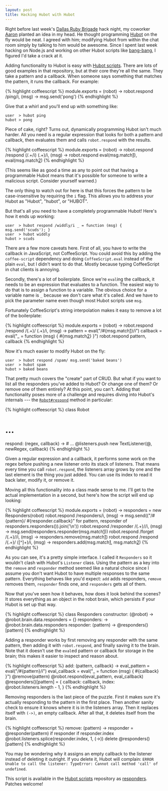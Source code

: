 ```yaml
---
layout: post
title: Hacking Hubot with Hubot
---
```


Right before last week's [Dallas Ruby Brigade][1] hack night, my
coworker [Aaron][2] planted an idea in my head. He thought programming
[Hubot][3] on the fly would be neat. I agreed with him; modifying
Hubot from within the chat room simply by talking to him would be
awesome. Since I spent last week hacking on Node.js and working on
other Hubot scripts like [bang-bang][4], I figured I'd take a crack
at it.

Adding functionality to Hubot is easy with [Hubot scripts][5]. There
are lots of good examples in that repository, but at their core
they're all the same. They take a pattern and a callback. When
someone says something that matches the pattern, it runs the callback.
For example:

{% highlight coffeescript %}
module.exports = (robot) ->
  robot.respond /ping/i, (msg) ->
    msg.send('pong')
{% endhighlight %}

Give that a whirl and you'll end up with something like:

    user  > hubot ping
    hubot > pong

Piece of cake, right? Turns out, dynamically programming Hubot isn't
much harder. All you need is a regular expression that looks for
both a pattern and callback, then evaluates them and calls
`robot.respond` with the results.

{% highlight coffeescript %}
module.exports = (robot) ->
  robot.respond /respond (\/.+\/i) (.+)/i, (msg) ->
    robot.respond eval(msg.match[1]), eval(msg.match[2])
{% endhighlight %}

(This seems like as good a time as any to point out that having a
programmable Hubot means that it's possible for someone to write
a malicious script. Consider yourself warned.)

The only thing to watch out for here is that this forces the pattern
to be case-insensitive by requiring the `i` flag. This allows you
to address your Hubot as "Hubot", "hubot", or "HUBOT".

But that's all you need to have a completely programmable Hubot!
Here's how it ends up working:

    user  > hubot respond /widdly/i _ = function (msg) { msg.send('scuds'); }
    user  > hubot widdly
    hubot > scuds

There are a few more caveats here. First of all, you have to write
the callback in JavaScript, not CoffeeScript. You could avoid this
by adding the `coffee-script` dependency and doing `CoffeeScript.eval`
instead of the plain `eval`, but I didn't want to do that. Mostly
because typing CoffeeScript in chat clients is annoying.

Secondly, there's a lot of boilerplate. Since we're `eval`ing the
callback, it needs to be an expression that evaluates to a function.
The easiest way to do that is to assign a function to a variable.
The obvious choice for a variable name is `_` because we don't care
what it's called. And we have to pick the parameter name even though
most Hubot scripts use `msg`.

Fortunately CoffeeScript's string interpolation makes it easy to
remove a lot of the boilerplate:

{% highlight coffeescript %}
module.exports = (robot) ->
  robot.respond /respond \/(.+)\/ (.+)/i, (msg) ->
    pattern = eval("/#{msg.match[1]}/i")
    callback = eval("_ = function (msg) { #{msg.match[2]} }")
    robot.respond pattern, callback
{% endhighlight %}

Now it's much easier to modify Hubot on the fly:

    user  > hubot respond /spam/ msg.send('baked beans')
    user  > hubot spam
    hubot > baked beans

That pretty much covers the "create" part of CRUD. But what if you
want to list all the responders you've added to Hubot? Or change
one of them? Or remove one of them entirely? At this point, you
can't. Adding that functionality poses more of a challenge and
requires diving into Hubot's internals --- the [`Robot#respond`][6]
method in particular:

{% highlight coffeescript %}
class Robot
  # ...
  respond: (regex, callback) ->
    # ...
    @listeners.push new TextListener(@, newRegex, callback)
{% endhighlight %}

Given a regular expression and a callback, it performs some work
on the regex before pushing a new listener onto its stack of
listeners. That means every time you call `robot.respond`, the
listeners array grows by one and the last element is the thing you
just added. You can use its index to read it back later, modify it,
or remove it.

Moving all this functionality into a class made sense to me. I'll
get to the actual implementation in a second, but here's how the
script will end up looking:

{% highlight coffeescript %}
module.exports = (robot) ->
  responders = new Responders(robot)
  robot.respond /responders/i, (msg) ->
    msg.send(("/#{pattern}/ #{responder.callback}" for pattern, responder of responders.responders()).join('\n'))
  robot.respond /responder \/(.+)\//i, (msg) ->
    msg.send(responders.responder(msg.match[1]))
  robot.respond /forget \/(.+)\//i, (msg) ->
    responders.remove(msg.match[1])
  robot.respond /respond \/(.+)\/ ([^]+)/i, (msg) ->
    responders.add(msg.match[1], msg.match[2])
{% endhighlight %}

As you can see, it's a pretty simple interface. I called it
`Responders` so it wouldn't clash with Hubot's `Listener` class.
Using the pattern as a key into the `remove` and `responder` method
seemed like a natural choice since I assume you don't want Hubot
to have multiple responses to the same pattern. Everything behaves
like you'd expect: `add` adds responders, `remove` removes them,
`responder` finds one, and `responders` gets all of them.

Now that you've seen how it behaves, how does it look behind the
scenes? It stores everything as an object in the robot brain, which
persists if your Hubot is set up that way.

{% highlight coffeescript %}
class Responders
  constructor: (@robot) ->
    @robot.brain.data.responders = {}
  responders: ->
    @robot.brain.data.responders
  responder: (pattern) ->
    @responders()[pattern]
{% endhighlight %}

Adding a responder works by first removing any responder with the
same pattern, then adding it with `robot.respond`, and finally
saving it to the brain. Note that it doesn't use the `eval`ed pattern
or callback for storage in the brain; this makes it easier to inspect
and reason about.

{% highlight coffeescript %}
add: (pattern, callback) ->
  eval_pattern = eval("/#{pattern}/i")
  eval_callback = eval("_ = function (msg) { #{callback} }")
  @remove(pattern)
  @robot.respond(eval_pattern, eval_callback)
  @responders()[pattern] = {
    callback: callback,
    index: @robot.listeners.length - 1,
  }
{% endhighlight %}

Removing responders is the last piece of the puzzle. First it makes
sure it's actually responding to the pattern in the first place.
Then another sanity check to ensure it knows where it is in the
listeners array. Then it replaces itself with `(->)`, an empty
callback. After all that, it deletes itself from the brain.

{% highlight coffeescript %}
remove: (pattern) ->
  responder = @responder(pattern)
  if responder
    if responder.index
      @robot.listeners.splice(responder.index, 1, (->))
    delete @responders()[pattern]
{% endhighlight %}

You may be wondering why it assigns an empty callback to the listener
instead of deleting it outright. If you delete it, Hubot will
complain: `ERROR Unable to call the listener: TypeError: Cannot
call method 'call' of undefined`.

This script is available in the [Hubot scripts][5] repository as
[responders][7]. Patches welcome!

[1]: http://www.dallasrb.org
[2]: http://ficate.com
[3]: http://hubot.github.com
[4]: https://github.com/github/hubot-scripts/blob/master/src/scripts/bang-bang.coffee
[5]: https://github.com/github/hubot-scripts
[6]: https://github.com/github/hubot/blob/master/src/robot.coffee#L62
[7]: https://github.com/github/hubot-scripts/blob/master/src/scripts/responders.coffee
